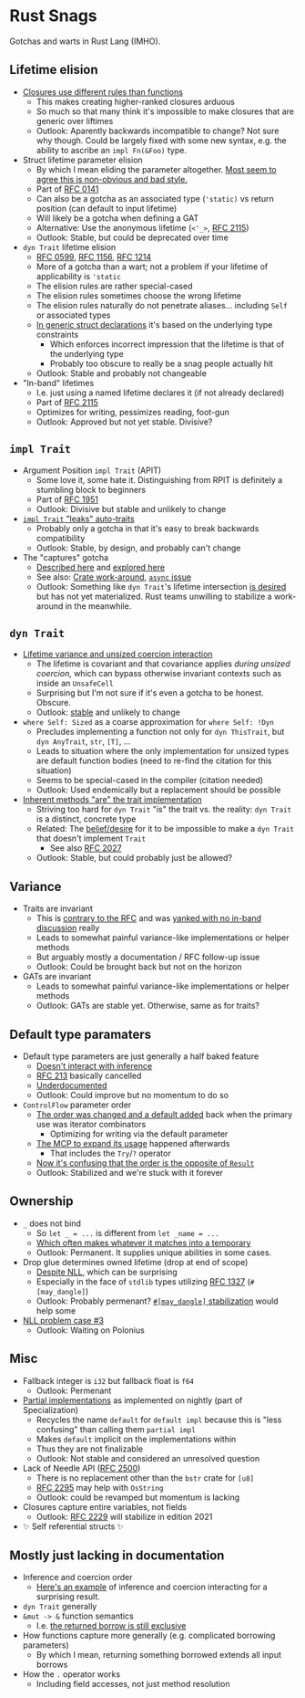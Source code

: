 # Rust Snags

Gotchas and warts in Rust Lang (IMHO).

## Lifetime elision
* [Closures use different rules than functions](https://github.com/pretzelhammer/rust-blog/blob/master/posts/common-rust-lifetime-misconceptions.md#10-closures-follow-the-same-lifetime-elision-rules-as-functions)
  * This makes creating higher-ranked closures arduous
  * So much so that many think it's impossible to make closures that are generic over liftimes
  * Outlook: Aparently backwards incompatible to change?  Not sure why though. Could be largely fixed with some new syntax, e.g. the ability to ascribe an `impl Fn(&Foo)` type.
* Struct lifetime parameter elision
  * By which I mean eliding the parameter altogether.  [Most seem to agree this is non-obvious and bad style.](https://blog.rust-lang.org/2017/03/02/lang-ergonomics.html#example-type-annotations)
  * Part of [RFC 0141](https://rust-lang.github.io/rfcs/0141-lifetime-elision.html)
  * Can also be a gotcha as an associated type (`'static)` vs return position (can default to input lifetime)
  * Will likely be a gotcha when defining a GAT
  * Alternative: Use the anonymous lifetime (`<'_>`, [RFC 2115](https://rust-lang.github.io/rfcs/2115-argument-lifetimes.html))
  * Outlook: Stable, but could be deprecated over time
* `dyn Trait` lifetime elision
  * [RFC 0599](https://rust-lang.github.io/rfcs/0599-default-object-bound.html), [RFC 1156](https://rust-lang.github.io/rfcs/1156-adjust-default-object-bounds.html), [RFC 1214](https://rust-lang.github.io/rfcs/1214-projections-lifetimes-and-wf.html)
  * More of a gotcha than a wart; not a problem if your lifetime of applicability is `'static`
  * The elision rules are rather special-cased
  * The elision rules sometimes choose the wrong lifetime
  * The elision rules naturally do not penetrate aliases... including `Self` or associated types
  * [In generic struct declarations](https://rust-lang.github.io/rfcs/2093-infer-outlives.html#trait-object-lifetime-defaults) it's based on the underlying type constraints
    * Which enforces incorrect impression that the lifetime is that of the underlying type
    * Probably too obscure to really be a snag people actually hit
  * Outlook: Stable and probably not changeable
* "In-band" lifetimes
  * I.e. just using a named lifetime declares it (if not already declared)
  * Part of [RFC 2115](https://rust-lang.github.io/rfcs/2115-argument-lifetimes.html)
  * Optimizes for writing, pessimizes reading, foot-gun
  * Outlook: Approved but not yet stable.  Divisive?

## `impl Trait`
* Argument Position `impl Trait` (APIT)
  * Some love it, some hate it.  Distinguishing from RPIT is definitely a stumbling block to beginners
  * Part of [RFC 1951](https://rust-lang.github.io/rfcs/1951-expand-impl-trait.html)
  * Outlook: Divisive but stable and unlikely to change
* [`impl Trait` "leaks" auto-traits](https://rust-lang.github.io/rfcs/1522-conservative-impl-trait.html#semantics)
  * Probably only a gotcha in that it's easy to break backwards compatibility
  * Outlook: Stable, by design, and probably can't change
* The "captures" gotcha
  * [Described here](https://github.com/rust-lang/rust/issues/34511#issuecomment-373423999) and [explored here](https://users.rust-lang.org/t/lifetimes-in-smol-executor/59157/8?u=yandros)
  * See also: [Crate work-around](https://docs.rs/fix-hidden-lifetime-bug/0.2.4/fix_hidden_lifetime_bug/), [`async` issue](https://github.com/rust-lang/rust/issues/63033)
  * Outlook: Something like `dyn Trait`'s lifetime intersection [is desired]( https://github.com/rust-lang/rust/pull/57870#issuecomment-459116559) but has not yet materialized.  Rust teams unwilling to stabilize a work-around in the meanwhile.

## `dyn Trait`
* [Lifetime variance and unsized coercion interaction](https://users.rust-lang.org/t/solved-variance-of-dyn-trait-a/39733)
  * The lifetime is covariant and that covariance applies _during unsized coercion,_ which can bypass otherwise invariant contexts such as inside an `UnsafeCell`
  * Surprising but I'm not sure if it's even a gotcha to be honest.  Obscure.  
  * Outlook: [stable](https://rust-lang.github.io/rfcs/0599-default-object-bound.html#detailed-design) and unlikely to change
* `where Self: Sized` as a coarse approximation for `where Self: !Dyn`
  * Precludes implementing a function not only for `dyn ThisTrait`, but `dyn AnyTrait`, `str`, `[T]`, ...
  * Leads to situation where the only implementation for unsized types are default function bodies (need to re-find the citation for this situation)
  * Seems to be special-cased in the compiler (citation needed)
  * Outlook: Used endemically but a replacement should be possible
* [Inherent methods "are" the trait implementation](https://github.com/rust-lang/rust/issues/51402)
  * Striving too hard for `dyn Trait` "is" the trait vs. the reality: `dyn Trait` is a distinct, concrete type
  * Related: The [belief/desire](https://github.com/rust-lang/rust/issues/88904) for it to be impossible to make a `dyn Trait` that doesn't implement `Trait`
    * See also [RFC 2027](https://rust-lang.github.io/rfcs/2027-object_safe_for_dispatch.html)
  * Outlook: Stable, but could probably just be allowed?

## Variance
* Traits are invariant
  * This is [contrary to the RFC](https://rust-lang.github.io/rfcs/0738-variance.html#phantom-functions) and was [yanked with no in-band discussion](https://github.com/rust-lang/rust/pull/23938) really
  * Leads to somewhat painful variance-like implementations or helper methods
  * But arguably mostly a documentation / RFC follow-up issue
  * Outlook: Could be brought back but not on the horizon
* GATs are invariant
  * Leads to somewhat painful variance-like implementations or helper methods
  * Outlook: GATs are stable yet.  Otherwise, same as for traits?

## Default type paramaters
* Default type parameters are just generally a half baked feature
  * [Doesn't interact with inference](https://github.com/rust-lang/rust/issues/36980#issuecomment-251726254)
  * [RFC 213](https://github.com/rust-lang/rust/issues/27336) basically cancelled
  * [Underdocumented](https://github.com/rust-lang/reference/issues/24)
  * Outlook: Could improve but no momentum to do so
* `ControlFlow` parameter order
  * [The order was changed and a default added](https://github.com/rust-lang/rust/pull/76614) back when the primary use was iterator combinators
    * Optimizing for writing via the default parameter
  * [The MCP to expand its usage](https://github.com/rust-lang/compiler-team/issues/374) happened afterwards
    * That includes the `Try`/`?` operator
  * [Now it's confusing that the order is the opposite of `Result`](https://github.com/rust-lang/rust/issues/84277#issuecomment-907237889)
  * Outlook: Stabilized and we're stuck with it forever

## Ownership
* `_` does not bind
  * So `let _ = ...` is different from `let _name = ...`
  * [Which often makes whatever it matches into a temporary](https://github.com/rust-lang/rust/issues/10488#issuecomment-30879810)
  * Outlook: Permanent.  It supplies unique abilities in some cases.
* Drop glue determines owned lifetime (drop at end of scope)
  * [Despite NLL](https://github.com/rust-lang/reference/issues/873#issuecomment-768951633), which can be surprising
  * Especially in the face of `stdlib` types utilizing [RFC 1327](https://rust-lang.github.io/rfcs/1327-dropck-param-eyepatch.html) (`#[may_dangle]`)
  * Outlook: Probably permenant?  [`#[may_dangle]` stabilization](https://doc.rust-lang.org/nomicon/dropck.html#an-escape-hatch) would help some
* [NLL problem case #3](https://github.com/rust-lang/rust/issues/51545)
  * Outlook: Waiting on Polonius

## Misc
* Fallback integer is `i32` but fallback float is `f64`
  * Outlook: Permenant
* [Partial implementations](https://github.com/rust-lang/rust/issues/31844) as implemented on nightly (part of Specialization)
  * Recycles the name `default` for `default impl` because this is "less confusing" than calling them `partial impl`
  * Makes `default` implicit on the implementations within
  * Thus they are not finalizable
  * Outlook: Not stable and considered an unresolved question
* Lack of Needle API ([RFC 2500](https://rust-lang.github.io/rfcs/2500-needle.html))
  * There is no replacement other than the `bstr` crate for `[u8]`
  * [RFC 2295](https://github.com/rust-lang/rust/issues/49802) may help with `OsString`
  * Outlook: could be revamped but momentum is lacking
* Closures capture entire variables, not fields
  * Outlook: [RFC 2229](https://rust-lang.github.io/rfcs/2229-capture-disjoint-fields.html) will stabilize in edition 2021
* :sparkles: Self referential structs :sparkles:

## Mostly just lacking in documentation
* Inference and coercion order
  * [Here's an example](https://github.com/rust-lang/rust/issues/89299) of inference and coercion interacting for a surprising result.
* `dyn Trait` generally
* `&mut -> &` function semantics
  * I.e. [the returned borrow is still exclusive](http://smallcultfollowing.com/babysteps/blog/2018/11/10/after-nll-moving-from-borrowed-data-and-the-sentinel-pattern/#permissions-in-permissions-out)
* How functions capture more generally (e.g. complicated borrowing parameters)
  * By which I mean, returning something borrowed extends all input borrows
* How the `.` operator works
  * Including field accesses, not just method resolution

